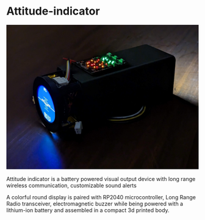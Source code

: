 # Attitude-indicator

![intro](pictures/PXL_20231111_181639443.jpg)

Attitude indicator is a battery powered visual output device with long range wireless communication, customizable sound alerts

A colorful round display is paired with RP2040 microcontroller, Long Range Radio transceiver, electromagnetic buzzer while being powered with a lithium-ion battery and assembled in a compact 3d printed body.

